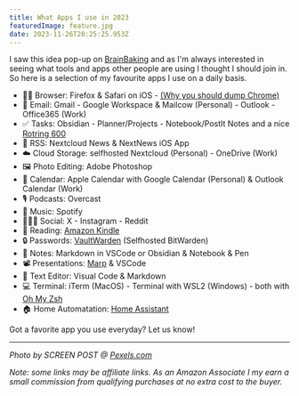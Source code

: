 ```yaml
---
title: What Apps I use in 2023
featuredImage: feature.jpg
date: 2023-11-26T20:25:25.953Z
---
```


I saw this idea pop-up on [BrainBaking](https://brainbaking.com/post/2023/11/app-defaults-in-late-2023/) and as I'm always interested in seeing what tools and apps other people are using I thought I should join in. So here is a selection of my favourite apps I use on a daily basis.

* :technologist: Browser: Firefox & Safari on iOS - [(Why you should dump Chrome)](https://www.reddit.com/r/uBlockOrigin/comments/17wu2gz/google_confirms_they_will_disable_ublock_origin/)
* :email: Email: Gmail - Google Workspace & Mailcow (Personal) - Outlook - Office365 (Work)
* :white_check_mark: Tasks: Obsidian - Planner/Projects - Notebook/PostIt Notes and a nice [Rotring 600](https://amzn.to/3GhBQLV)
* :newspaper: RSS: Nextcloud News & NextNews iOS App
* :cloud: Cloud Storage: selfhosted Nextcloud (Personal) - OneDrive (Work)
* :framed_picture: Photo Editing: Adobe Photoshop
* :calendar: Calendar: Apple Calendar with Google Calendar (Personal) & Outlook Calendar (Work)
* :studio_microphone: Podcasts: Overcast
* :musical_note: Music: Spotify
* :people_holding_hands: Social: X - Instagram - Reddit
* :book: Reading: [Amazon Kindle](https://amzn.to/3utTUQh)
* :lock: Passwords: [VaultWarden](https://github.com/dani-garcia/vaultwarden) (Selfhosted BitWarden)
* :notebook: Notes: Markdown in VSCode or Obsidian & Notebook & Pen
* :film_projector: Presentations: [Marp](https://marp.app/) & VSCode
* :pencil: Text Editor: Visual Code & Markdown
* :computer: Terminal: iTerm (MacOS) - Terminal with WSL2 (Windows) - both with [Oh My Zsh](https://ohmyz.sh/)
* :house: Home Automatation: [Home Assistant](https://www.home-assistant.io/)

Got a favorite app you use everyday? Let us know!

---
_Photo by SCREEN POST @ [Pexels.com](https://www.pexels.com/photo/pc-keyboard-laying-on-desk-before-monitor-glowing-pink-9976568/)_

_Note: some links may be affiliate links. As an Amazon Associate I my earn a small commission from qualifying purchases at no extra cost to the buyer._